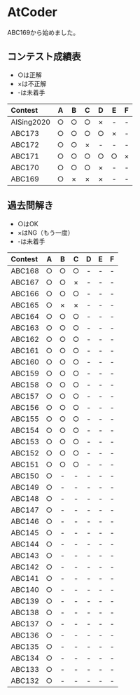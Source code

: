 # AtCoder

ABC169から始めました。

## コンテスト成績表
* ○は正解
* ×は不正解
* -は未着手

| Contest | A | B | C | D | E | F |
| :--- | :---: | :---: | :---: | :---: | :---: | :---: |
| AISing2020 | ○ | ○ | ○ | × | - | - |
| ABC173 | ○ | ○ | ○ | ○ | × | - |
| ABC172 | ○ | ○ | × | - | - | - |
| ABC171 | ○ | ○ | ○ | ○ | ○ | × |
| ABC170 | ○ | ○ | ○ | × | - | - |
| ABC169 | ○ | × | × | × | - | - |

## 過去問解き
* ○はOK
* ×はNG（もう一度）
* -は未着手

| Contest | A | B | C | D | E | F |
| :--- | :---: | :---: | :---: | :---: | :---: | :---: |
| ABC168 | ○ | ○ | ○ | - | - | - |
| ABC167 | ○ | ○ | × | - | - | - |
| ABC166 | ○ | ○ | ○ | - | - | - |
| ABC165 | ○ | × | × | - | - | - |
| ABC164 | ○ | ○ | ○ | - | - | - |
| ABC163 | ○ | ○ | ○ | - | - | - |
| ABC162 | ○ | ○ | ○ | - | - | - |
| ABC161 | ○ | ○ | ○ | - | - | - |
| ABC160 | ○ | ○ | ○ | - | - | - |
| ABC159 | ○ | ○ | ○ | - | - | - |
| ABC158 | ○ | ○ | ○ | - | - | - |
| ABC157 | ○ | ○ | ○ | - | - | - |
| ABC156 | ○ | ○ | ○ | - | - | - |
| ABC155 | ○ | ○ | ○ | - | - | - |
| ABC154 | ○ | ○ | ○ | - | - | - |
| ABC153 | ○ | ○ | ○ | - | - | - |
| ABC152 | ○ | ○ | ○ | - | - | - |
| ABC151 | ○ | ○ | ○ | - | - | - |
| ABC150 | ○ | - | - | - | - | - |
| ABC149 | ○ | - | - | - | - | - |
| ABC148 | ○ | - | - | - | - | - |
| ABC147 | ○ | - | - | - | - | - |
| ABC146 | ○ | - | - | - | - | - |
| ABC145 | ○ | - | - | - | - | - |
| ABC144 | ○ | - | - | - | - | - |
| ABC143 | ○ | - | - | - | - | - |
| ABC142 | ○ | - | - | - | - | - |
| ABC141 | ○ | - | - | - | - | - |
| ABC140 | ○ | - | - | - | - | - |
| ABC139 | ○ | - | - | - | - | - |
| ABC138 | ○ | - | - | - | - | - |
| ABC137 | ○ | - | - | - | - | - |
| ABC136 | ○ | - | - | - | - | - |
| ABC135 | ○ | - | - | - | - | - |
| ABC134 | ○ | - | - | - | - | - |
| ABC133 | ○ | - | - | - | - | - |
| ABC132 | ○ | - | - | - | - | - |
